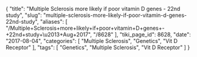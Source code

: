 {
    "title": "Multiple Sclerosis more likely if poor vitamin D genes - 22nd study",
    "slug": "multiple-sclerosis-more-likely-if-poor-vitamin-d-genes-22nd-study",
    "aliases": [
        "/Multiple+Sclerosis+more+likely+if+poor+vitamin+D+genes+-+22nd+study+\u2013+Aug+2017",
        "/8628"
    ],
    "tiki_page_id": 8628,
    "date": "2017-08-04",
    "categories": [
        "Multiple Sclerosis",
        "Genetics",
        "Vit D Receptor"
    ],
    "tags": [
        "Genetics",
        "Multiple Sclerosis",
        "Vit D Receptor"
    ]
}